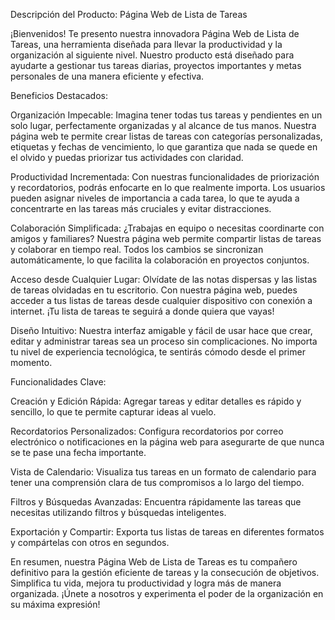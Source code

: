 Descripción del Producto: Página Web de Lista de Tareas

¡Bienvenidos! Te presento nuestra innovadora Página Web de Lista de Tareas, una herramienta diseñada para llevar la productividad y la organización al siguiente nivel. Nuestro producto está diseñado para ayudarte a gestionar tus tareas diarias, proyectos importantes y metas personales de una manera eficiente y efectiva.

Beneficios Destacados:

Organización Impecable: Imagina tener todas tus tareas y pendientes en un solo lugar, perfectamente organizadas y al alcance de tus manos. Nuestra página web te permite crear listas de tareas con categorías personalizadas, etiquetas y fechas de vencimiento, lo que garantiza que nada se quede en el olvido y puedas priorizar tus actividades con claridad.

Productividad Incrementada: Con nuestras funcionalidades de priorización y recordatorios, podrás enfocarte en lo que realmente importa. Los usuarios pueden asignar niveles de importancia a cada tarea, lo que te ayuda a concentrarte en las tareas más cruciales y evitar distracciones.

Colaboración Simplificada: ¿Trabajas en equipo o necesitas coordinarte con amigos y familiares? Nuestra página web permite compartir listas de tareas y colaborar en tiempo real. Todos los cambios se sincronizan automáticamente, lo que facilita la colaboración en proyectos conjuntos.

Acceso desde Cualquier Lugar: Olvídate de las notas dispersas y las listas de tareas olvidadas en tu escritorio. Con nuestra página web, puedes acceder a tus listas de tareas desde cualquier dispositivo con conexión a internet. ¡Tu lista de tareas te seguirá a donde quiera que vayas!

Diseño Intuitivo: Nuestra interfaz amigable y fácil de usar hace que crear, editar y administrar tareas sea un proceso sin complicaciones. No importa tu nivel de experiencia tecnológica, te sentirás cómodo desde el primer momento.

Funcionalidades Clave:

Creación y Edición Rápida: Agregar tareas y editar detalles es rápido y sencillo, lo que te permite capturar ideas al vuelo.

Recordatorios Personalizados: Configura recordatorios por correo electrónico o notificaciones en la página web para asegurarte de que nunca se te pase una fecha importante.

Vista de Calendario: Visualiza tus tareas en un formato de calendario para tener una comprensión clara de tus compromisos a lo largo del tiempo.

Filtros y Búsquedas Avanzadas: Encuentra rápidamente las tareas que necesitas utilizando filtros y búsquedas inteligentes.

Exportación y Compartir: Exporta tus listas de tareas en diferentes formatos y compártelas con otros en segundos.

En resumen, nuestra Página Web de Lista de Tareas es tu compañero definitivo para la gestión eficiente de tareas y la consecución de objetivos. Simplifica tu vida, mejora tu productividad y logra más de manera organizada. ¡Únete a nosotros y experimenta el poder de la organización en su máxima expresión!

